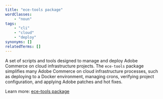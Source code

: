 ```yaml
---
title: "ece-tools package"
wordClasses:
    - "noun"
tags:
    - "cli"
    - "cloud"
    - "deploy"
synonyms: []
relatedTerms: []
---
```

A set of scripts and tools designed to manage and deploy Adobe Commerce on cloud infrastructure projects. The `ece-tools` package simplifies many Adobe Commerce on cloud infrastructure processes, such as deploying to a Docker environment, managing crons, verifying project configuration, and applying Adobe patches and hot fixes. 

Learn more: [ece-tools package](https://devdocs.magento.com/cloud/reference/ece-tools-reference.html)
